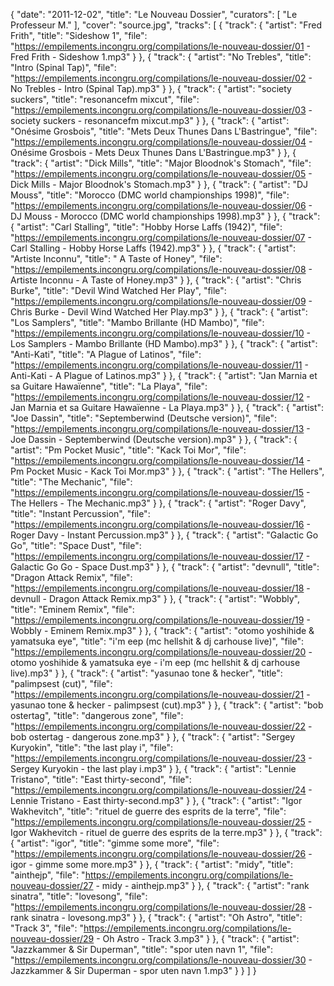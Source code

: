 {
  "date": "2011-12-02",
  "title": "Le Nouveau Dossier",
  "curators": [
    "Le Professeur M."
  ],
  "cover": "source.jpg",
  "tracks": [
    {
      "track": {
        "artist": "Fred Frith",
        "title": "Sideshow 1",
        "file": "https://empilements.incongru.org/compilations/le-nouveau-dossier/01 - Fred Frith - Sideshow 1.mp3"
      }
    },
    {
      "track": {
        "artist": "No Trebles",
        "title": "Intro (Spinal Tap)",
        "file": "https://empilements.incongru.org/compilations/le-nouveau-dossier/02 - No Trebles - Intro (Spinal Tap).mp3"
      }
    },
    {
      "track": {
        "artist": "society suckers",
        "title": "resonancefm mixcut",
        "file": "https://empilements.incongru.org/compilations/le-nouveau-dossier/03 - society suckers - resonancefm mixcut.mp3"
      }
    },
    {
      "track": {
        "artist": "Onésime Grosbois",
        "title": "Mets Deux Thunes Dans L'Bastringue",
        "file": "https://empilements.incongru.org/compilations/le-nouveau-dossier/04 - Onésime Grosbois - Mets Deux Thunes Dans L'Bastringue.mp3"
      }
    },
    {
      "track": {
        "artist": "Dick Mills",
        "title": "Major Bloodnok's Stomach",
        "file": "https://empilements.incongru.org/compilations/le-nouveau-dossier/05 - Dick Mills - Major Bloodnok's Stomach.mp3"
      }
    },
    {
      "track": {
        "artist": "DJ Mouss",
        "title": "Morocco (DMC world championships 1998)",
        "file": "https://empilements.incongru.org/compilations/le-nouveau-dossier/06 - DJ Mouss - Morocco (DMC world championships 1998).mp3"
      }
    },
    {
      "track": {
        "artist": "Carl Stalling",
        "title": "Hobby Horse Laffs (1942)",
        "file": "https://empilements.incongru.org/compilations/le-nouveau-dossier/07 - Carl Stalling - Hobby Horse Laffs (1942).mp3"
      }
    },
    {
      "track": {
        "artist": "Artiste Inconnu",
        "title": " A Taste of Honey",
        "file": "https://empilements.incongru.org/compilations/le-nouveau-dossier/08 - Artiste Inconnu -  A Taste of Honey.mp3"
      }
    },
    {
      "track": {
        "artist": "Chris Burke",
        "title": "Devil Wind Watched Her Play",
        "file": "https://empilements.incongru.org/compilations/le-nouveau-dossier/09 - Chris Burke - Devil Wind Watched Her Play.mp3"
      }
    },
    {
      "track": {
        "artist": "Los Samplers",
        "title": "Mambo Brillante (HD Mambo)",
        "file": "https://empilements.incongru.org/compilations/le-nouveau-dossier/10 - Los Samplers - Mambo Brillante (HD Mambo).mp3"
      }
    },
    {
      "track": {
        "artist": "Anti-Kati",
        "title": "A Plague of Latinos",
        "file": "https://empilements.incongru.org/compilations/le-nouveau-dossier/11 - Anti-Kati - A Plague of Latinos.mp3"
      }
    },
    {
      "track": {
        "artist": "Jan Marnia et sa Guitare Hawaïenne",
        "title": "La Playa",
        "file": "https://empilements.incongru.org/compilations/le-nouveau-dossier/12 - Jan Marnia et sa Guitare Hawaïenne - La Playa.mp3"
      }
    },
    {
      "track": {
        "artist": "Joe Dassin",
        "title": "Septemberwind (Deutsche version)",
        "file": "https://empilements.incongru.org/compilations/le-nouveau-dossier/13 - Joe Dassin - Septemberwind (Deutsche version).mp3"
      }
    },
    {
      "track": {
        "artist": "Pm Pocket Music",
        "title": "Kack Toi Mor",
        "file": "https://empilements.incongru.org/compilations/le-nouveau-dossier/14 - Pm Pocket Music - Kack Toi Mor.mp3"
      }
    },
    {
      "track": {
        "artist": "The Hellers",
        "title": "The Mechanic",
        "file": "https://empilements.incongru.org/compilations/le-nouveau-dossier/15 - The Hellers - The Mechanic.mp3"
      }
    },
    {
      "track": {
        "artist": "Roger Davy",
        "title": "Instant Percussion",
        "file": "https://empilements.incongru.org/compilations/le-nouveau-dossier/16 - Roger Davy - Instant Percussion.mp3"
      }
    },
    {
      "track": {
        "artist": "Galactic Go Go",
        "title": "Space Dust",
        "file": "https://empilements.incongru.org/compilations/le-nouveau-dossier/17 - Galactic Go Go - Space Dust.mp3"
      }
    },
    {
      "track": {
        "artist": "devnull",
        "title": "Dragon Attack Remix",
        "file": "https://empilements.incongru.org/compilations/le-nouveau-dossier/18 - devnull - Dragon Attack Remix.mp3"
      }
    },
    {
      "track": {
        "artist": "Wobbly",
        "title": "Eminem Remix",
        "file": "https://empilements.incongru.org/compilations/le-nouveau-dossier/19 - Wobbly - Eminem Remix.mp3"
      }
    },
    {
      "track": {
        "artist": "otomo yoshihide & yamatsuka eye",
        "title": "i'm eep (mc hellshit & dj carhouse live)",
        "file": "https://empilements.incongru.org/compilations/le-nouveau-dossier/20 - otomo yoshihide & yamatsuka eye - i'm eep (mc hellshit & dj carhouse live).mp3"
      }
    },
    {
      "track": {
        "artist": "yasunao tone & hecker",
        "title": "palimpsest (cut)",
        "file": "https://empilements.incongru.org/compilations/le-nouveau-dossier/21 - yasunao tone & hecker - palimpsest (cut).mp3"
      }
    },
    {
      "track": {
        "artist": "bob ostertag",
        "title": "dangerous zone",
        "file": "https://empilements.incongru.org/compilations/le-nouveau-dossier/22 - bob ostertag - dangerous zone.mp3"
      }
    },
    {
      "track": {
        "artist": "Sergey Kuryokin",
        "title": "the last play i",
        "file": "https://empilements.incongru.org/compilations/le-nouveau-dossier/23 - Sergey Kuryokin - the last play i.mp3"
      }
    },
    {
      "track": {
        "artist": "Lennie Tristano",
        "title": "East thirty-second",
        "file": "https://empilements.incongru.org/compilations/le-nouveau-dossier/24 - Lennie Tristano - East thirty-second.mp3"
      }
    },
    {
      "track": {
        "artist": "Igor Wakhevitch",
        "title": "rituel de guerre des esprits de la terre",
        "file": "https://empilements.incongru.org/compilations/le-nouveau-dossier/25 - Igor Wakhevitch - rituel de guerre des esprits de la terre.mp3"
      }
    },
    {
      "track": {
        "artist": "igor",
        "title": "gimme some more",
        "file": "https://empilements.incongru.org/compilations/le-nouveau-dossier/26 - igor - gimme some more.mp3"
      }
    },
    {
      "track": {
        "artist": "midy",
        "title": "ainthejp",
        "file": "https://empilements.incongru.org/compilations/le-nouveau-dossier/27 - midy - ainthejp.mp3"
      }
    },
    {
      "track": {
        "artist": "rank sinatra",
        "title": "lovesong",
        "file": "https://empilements.incongru.org/compilations/le-nouveau-dossier/28 - rank sinatra - lovesong.mp3"
      }
    },
    {
      "track": {
        "artist": "Oh Astro",
        "title": "Track 3",
        "file": "https://empilements.incongru.org/compilations/le-nouveau-dossier/29 - Oh Astro - Track 3.mp3"
      }
    },
    {
      "track": {
        "artist": "Jazzkammer & Sir Duperman",
        "title": "spor uten navn 1",
        "file": "https://empilements.incongru.org/compilations/le-nouveau-dossier/30 - Jazzkammer & Sir Duperman - spor uten navn 1.mp3"
      }
    }
  ]
}
